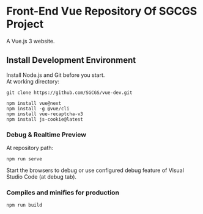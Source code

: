# Front-End Vue Repository Of SGCGS Project
A Vue.js 3 website.

## Install Development Environment
Install Node.js and Git before you start.  
At working directory:
```
git clone https://github.com/SGCGS/vue-dev.git
```
```
npm install vue@next
npm install -g @vue/cli
npm install vue-recaptcha-v3
npm install js-cookie@latest
```

### Debug & Realtime Preview
At repository path:
```
npm run serve
```
Start the browsers to debug or use configured debug feature of Visual Studio Code (at debug tab).

### Compiles and minifies for production
```
npm run build
```
